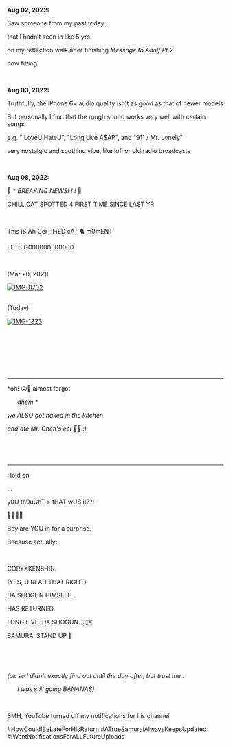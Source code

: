 **Aug 02, 2022:**

Saw someone from my past today..

that I hadn’t seen in like 5 yrs. 

on my reflection walk after finishing *Message to Adolf Pt 2* 

how fitting

&nbsp; 

**Aug 03, 2022:**

Truthfully, the iPhone 6+ audio quality isn't as good as that of newer models

But personally I find that the rough sound works very well with certain songs

e.g. "ILoveUIHateU", "Long Live A$AP", and "911 / Mr. Lonely"

very nostalgic and soothing vibe, like lofi or old radio broadcasts

&nbsp;

**Aug 08, 2022:**

🚨 * *BREAKING NEWS! ! !* 🚨

CHILL CAT SPOTTED 4 FIRST TIME 
SINCE LAST YR

&nbsp;

This iS Ah CerTiFiED cAT 🐈‍ m0mENT

LETS G000000000000

&nbsp;

(Mar 20, 2021)

<a href="https://ibb.co/VSVYPKX"><img src="https://i.ibb.co/6PY0fd6/IMG-0702.jpg" alt="IMG-0702" border="0"></a><br /><a target='_blank' href='https://imgbb.com/'></a><br />

(Today)

<a href="https://ibb.co/wwsQWH7"><img src="https://i.ibb.co/4YdSTy2/IMG-1823.jpg" alt="IMG-1823" border="0"></a><br /><a target='_blank' href='https://imgbb.com/'></a><br />

&nbsp;

&nbsp;

&nbsp;

********************
*oh! 😮🫢 almost forgot

&nbsp; &nbsp; &nbsp; *ahem* *

*we ALSO got naked in the kitchen*

*and ate Mr. Chen's eel 🙈🤪 :)* 

&nbsp;

&nbsp; 

********************
Hold on 

...

y0U th0uGhT > tHAT wUS it??!

🤣🤣🤣🤣 

Boy are YOU in for a surprise. 

Because actually:

&nbsp;

CORYXKENSHIN. 

(YES, U READ THAT RIGHT)

DA SHOGUN HIMSELF. 

HAS RETURNED. 

LONG LIVE. DA SHOGUN. 🇯🇵

SAMURAI STAND UP 🫡

&nbsp;

&nbsp;

*(ok so I didn't exactly find out until the day after, but trust me..* 

&nbsp; &nbsp; &nbsp; *I was still going BANANAS)*

&nbsp;

SMH, YouTube turned off my notifications for his channel

#HowCouldIBeLateForHisReturn 
#ATrueSamuraiAlwaysKeepsUpdated 
#IWantNotificationsForALLFutureUploads

